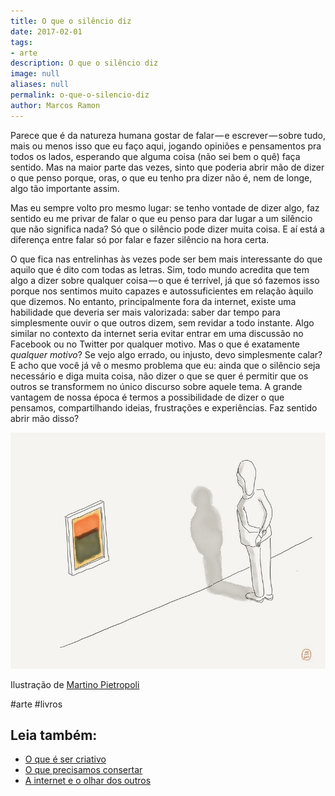 ```yaml
---
title: O que o silêncio diz
date: 2017-02-01
tags:
- arte
description: O que o silêncio diz
image: null
aliases: null
permalink: o-que-o-silencio-diz
author: Marcos Ramon
---
```

Parece que é da natureza humana gostar de falar — e escrever — sobre tudo, mais ou menos isso que eu faço aqui, jogando opiniões e pensamentos pra todos os lados, esperando que alguma coisa (não sei bem o quê) faça sentido. Mas na maior parte das vezes, sinto que poderia abrir mão de dizer o que penso porque, oras, o que eu tenho pra dizer não é, nem de longe, algo tão importante assim.

Mas eu sempre volto pro mesmo lugar: se tenho vontade de dizer algo, faz sentido eu me privar de falar o que eu penso para dar lugar a um silêncio que não significa nada? Só que o silêncio pode dizer muita coisa. E aí está a diferença entre falar só por falar e fazer silêncio na hora certa.

O que fica nas entrelinhas às vezes pode ser bem mais interessante do que aquilo que é dito com todas as letras. Sim, todo mundo acredita que tem algo a dizer sobre qualquer coisa — o que é terrível, já que só fazemos isso porque nos sentimos muito capazes e autossuficientes em relação àquilo que dizemos. No entanto, principalmente fora da internet, existe uma habilidade que deveria ser mais valorizada: saber dar tempo para simplesmente ouvir o que outros dizem, sem revidar a todo instante. Algo similar no contexto da internet seria evitar entrar em uma discussão no Facebook ou no Twitter por qualquer motivo. Mas o que é exatamente _qualquer motivo_? Se vejo algo errado, ou injusto, devo simplesmente calar? E acho que você já vê o mesmo problema que eu: ainda que o silêncio seja necessário e diga muita coisa, não dizer o que se quer é permitir que os outros se transformem no único discurso sobre aquele tema. A grande vantagem de nossa época é termos a possibilidade de dizer o que pensamos, compartilhando ideias, frustrações e experiências. Faz sentido abrir mão disso?

<img src="/assets/img/o-que-o-silêncio diz-medium.jpeg">

Ilustração de [Martino Pietropoli](https://medium.com/u/eef82c79dda2)


#arte #livros<div class="leia-tambem" markdown="1">
## Leia também:

- <a href="/o-que-e-ser-criativo">O que é ser criativo</a>
- <a href="/o-que-precisamos-consertar">O que precisamos consertar</a>
- <a href="/a-internet-e-o-olhar-dos-outros">A internet e o olhar dos outros</a>
</div>